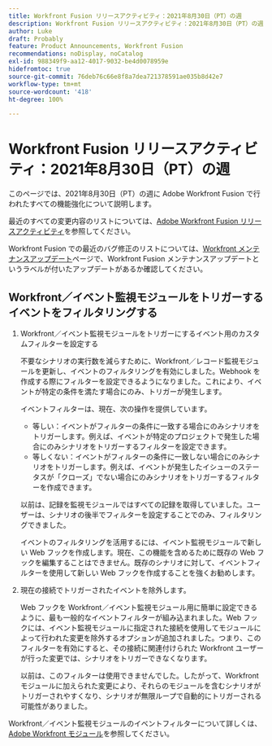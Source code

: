```yaml
---
title: Workfront Fusion リリースアクティビティ：2021年8月30日（PT）の週
description: Workfront Fusion リリースアクティビティ：2021年8月30日（PT）の週
author: Luke
draft: Probably
feature: Product Announcements, Workfront Fusion
recommendations: noDisplay, noCatalog
exl-id: 988349f9-aa12-4017-9032-be4d0078959e
hidefromtoc: true
source-git-commit: 76deb76c66e8f8a7dea721378591ae035b8d42e7
workflow-type: tm+mt
source-wordcount: '418'
ht-degree: 100%

---
```


# Workfront Fusion リリースアクティビティ：2021年8月30日（PT）の週

このページでは、2021年8月30日（PT）の週に Adobe Workfront Fusion で行われたすべての機能強化について説明します。

最近のすべての変更内容のリストについては、[Adobe Workfront Fusion リリースアクティビティ](../../../product-announcements/product-releases/fusion-release-activity/fusion-release-activity.md)を参照してください。

Workfront Fusion での最近のバグ修正のリストについては、[Workfront メンテナンスアップデート](https://experienceleague.adobe.com/docs/workfront-known-issues/releases/current-updates.html?lang=ja)ページで、Workfront Fusion メンテナンスアップデートというラベルが付いたアップデートがあるか確認してください。

## Workfront／イベント監視モジュールをトリガーするイベントをフィルタリングする

1. Workfront／イベント監視モジュールをトリガーにするイベント用のカスタムフィルターを設定する

   不要なシナリオの実行数を減らすために、Workfront／レコード監視モジュールを更新し、イベントのフィルタリングを有効にしました。Webhook を作成する際にフィルターを設定できるようになりました。これにより、イベントが特定の条件を満たす場合にのみ、トリガーが発生します。

   イベントフィルターは、現在、次の操作を提供しています。

   * 等しい：イベントがフィルターの条件に一致する場合にのみシナリオをトリガーします。例えば、イベントが特定のプロジェクトで発生した場合にのみシナリオをトリガーするフィルターを設定できます。
   * 等しくない：イベントがフィルターの条件に一致しない場合にのみシナリオをトリガーします。例えば、イベントが発生したイシューのステータスが「クローズ」でない場合にのみシナリオをトリガーするフィルターを作成できます。

   以前は、記録を監視モジュールではすべての記録を取得していました。ユーザーは、シナリオの後半でフィルターを設定することでのみ、フィルタリングできました。

   イベントのフィルタリングを活用するには、イベント監視モジュールで新しい Web フックを作成します。現在、この機能を含めるために既存の Web フックを編集することはできません。既存のシナリオに対して、イベントフィルターを使用して新しい Web フックを作成することを強くお勧めします。

1. 現在の接続でトリガーされたイベントを除外します。

   Web フックを Workfront／イベント監視モジュール用に簡単に設定できるように、最も一般的なイベントフィルターが組み込まれました。Web フックには、イベント監視モジュールに指定された接続を使用してモジュールによって行われた変更を除外するオプションが追加されました。つまり、このフィルターを有効にすると、その接続に関連付けられた Workfront ユーザーが行った変更では、シナリオをトリガーできなくなります。

   以前は、このフィルターは使用できませんでした。したがって、Workfront モジュールに加えられた変更により、それらのモジュールを含むシナリオがトリガーされやすくなり、シナリオが無限ループで自動的にトリガーされる可能性がありました。

Workfront／イベント監視モジュールのイベントフィルターについて詳しくは、[Adobe Workfront モジュール](../../../workfront-fusion/apps-and-their-modules/workfront-modules.md)を参照してください。

